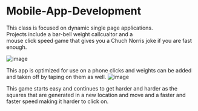 # Mobile-App-Development
This class is focused on dynamic single page applications.  
Projects include a bar-bell weight callcualtor and a  
mouse click speed game that gives you a Chuch Norris joke if you are fast enough.  
  
![image](https://user-images.githubusercontent.com/43457107/99700382-5b278900-2a50-11eb-8b82-1bf983cfc307.png)  
   
This app is optimized for use on a phone clicks and weights can be added and taken off by taping on them as well.
![image](https://user-images.githubusercontent.com/43457107/99699886-bdcc5500-2a4f-11eb-9f8c-a974422c5a7b.png)  
  
This game starts easy and continues to get harder and harder as the squares that are generated in a new location and move and a faster and faster speed making it harder to click on. 
